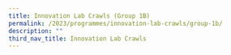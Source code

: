 ```yaml
---
title: Innovation Lab Crawls (Group 1B)
permalink: /2023/programmes/innovation-lab-crawls/group-1b/
description: ""
third_nav_title: Innovation Lab Crawls
---
```

